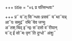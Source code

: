 +++
title = "०६ प्र यत्सिन्धवः"

+++
प्र᳓ य᳓त् सि᳓न्धवः प्रसवं᳓ य᳓था᳓यन्न्  
आ᳓पः समुद्रं᳓ रथि᳓येव जग्मुः  
अ᳓तश् चिद् इ᳓न्द्रः स᳓दसो व᳓रीयान्  
य᳓द् ईं सो᳓मः पृण᳓ति दुग्धो᳓ अंशुः᳓